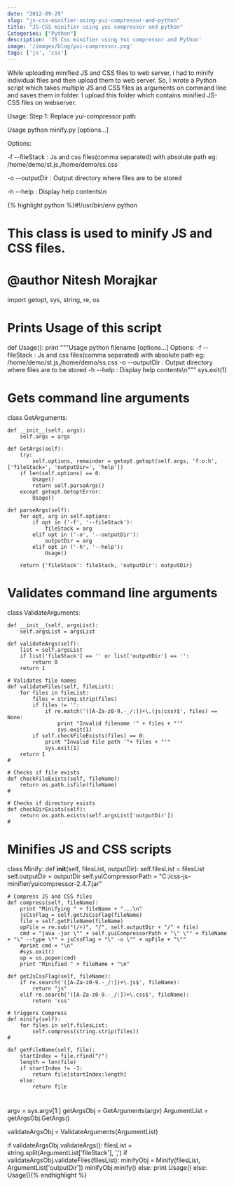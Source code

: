 ```yaml
---
date: "2012-09-29"
slug: "js-css-minifier-using-yui-compressor-and-python"
title: "JS-CSS minifier using yui compressor and python"
Categories: ["Python"]
description: 'JS Css minifier using Yui compressor and Python'
image: '/images/blog/yui-compressor.png'
tags: ['js', 'css']
---
```


While uploading minified JS and CSS files to web server, i had to minify individual files and then upload them to web server. So, I wrote a Python script which takes multiple JS and CSS files as arguments on command line and saves them in folder. I upload this folder which contains minified JS-CSS files on webserver.<!-- more -->

Usage: Step 1: Replace yui-compressor path

Usage python minify.py [options...]

Options:

-f --fileStack : Js and css files(comma separated) with absolute path eg: /home/demo/st.js,/home/demo/ss.css

-o --outputDir : Output directory where files are to be stored

-h --help : Display help contents\n

{% highlight python %}#!/usr/bin/env python

# This class is used to minify JS and CSS files. 
# @author Nitesh Morajkar

import getopt, sys, string, re, os

# Prints Usage of this script
def Usage():
    print """Usage python filename [options...]
Options:
-f --fileStack : Js and css files(comma separated) with absolute path eg: /home/demo/st.js,/home/demo/ss.css
-o --outputDir : Output directory where files are to be stored
-h --help      : Display help contents\n"""
    sys.exit(1)
# 

# Gets command line arguments
class GetArguments:

    def __init__(self, args):
        self.args = args

    def GetArgs(self):
        try:
            self.options, remainder = getopt.getopt(self.args, 'f:o:h', ['fileStack=', 'outputDir=', 'help'])
        if len(self.options) == 0:
            Usage()
            return self.parseArgs()
        except getopt.GetoptError:
            Usage()

    def parseArgs(self):
        for opt, arg in self.options:
            if opt in ('-f', '--fileStack'):
                fileStack = arg
            elif opt in ('-o', '--outputDir'):
                outputDir = arg
            elif opt in ('-h', '--help'):
                Usage()

        return {'fileStack': fileStack, 'outputDir': outputDir}
#

# Validates command line arguments
class ValidateArguments:

    def __init__(self, argsList):
        self.argsList = argsList

    def validateArgs(self):
        list = self.argsList
        if list['fileStack'] == '' or list['outputDir'] == '':
            return 0
        return 1
    
    # Validates file names
    def validateFiles(self, fileList):
        for files in fileList:
            files = string.strip(files)
            if files != '':
                if re.match('([A-Za-z0-9.-_/:])+\.(js|css)$', files) == None:
                    print "Invalid filename '" + files + "'"
                    sys.exit(1)
            if self.checkFileExists(files) == 0:
                print "Invalid file path '"+ files + "'"
                sys.exit(1)
        return 1
    #
    
    # Checks if file exists
    def checkFileExists(self, fileName):
        return os.path.isfile(fileName)
    #
    
    # Checks if directory exists
    def checkDirExists(self):
        return os.path.exists(self.argsList['outputDir'])
    #
#

# Minifies JS and CSS scripts
class Minify:
    def __init__(self, filesList, outputDir):
        self.filesList = filesList
        self.outputDir = outputDir
        self.yuiCompressorPath = "C:/css-js-minifier/yuicompressor-2.4.7.jar"
    
    # Compress JS and CSS files
    def compress(self, fileName):
        print "Minifying " + fileName + "...\n"
        jsCssFlag = self.getJsCssFlag(fileName)
        file = self.getFileName(fileName)
        opFile = re.sub("(/+)", "/", self.outputDir + "/" + file)
        cmd = "java -jar \"" + self.yuiCompressorPath + "\" \"" + fileName + "\" --type \"" + jsCssFlag + "\" -o \"" + opFile + "\""
        #print cmd + "\n"
        #sys.exit()
        op = os.popen(cmd)
        print "Minified " + fileName + "\n"
        
    def getJsCssFlag(self, fileName):
        if re.search('([A-Za-z0-9.-_/:])+\.js$', fileName):
            return "js"
        elif re.search('([A-Za-z0-9.-_/:])+\.css$', fileName):
            return 'css'
    
    # triggers Compress
    def minify(self):
        for files in self.filesList:
            self.compress(string.strip(files))
    #
    
    def getFileName(self, file):
        startIndex = file.rfind("/")
        length = len(file)
        if startIndex != -1:
            return file[startIndex:length]
        else:
            return file
#

argv = sys.argv[1:]
getArgsObj = GetArguments(argv)
ArgumentList = getArgsObj.GetArgs()

validateArgsObj = ValidateArguments(ArgumentList)

if validateArgsObj.validateArgs():
    filesList = string.split(ArgumentList['fileStack'], ',')
    if validateArgsObj.validateFiles(filesList):
        minifyObj = Minify(filesList, ArgumentList['outputDir'])
        minifyObj.minify()
    else:
        print Usage()
else:
    Usage(){% endhighlight %}
